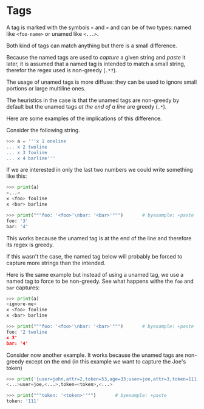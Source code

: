 # Tags

A tag is marked with the symbols ``<`` and ``>`` and can be of two types:
named like ``<foo-name>`` or unamed like ``<...>``.


Both kind of tags can match anything but there is a small difference.

Because the named tags are used to *capture* a given string
and *paste* it later, it is assumed that a named tag is intended to
match a small string, therefor the regex used is non-greedy (``.*?``).

The usage of unamed tags is more diffuse: they can be used to ignore
small portions or large multiline ones.

The heuristics in the case is that the unamed tags are non-greedy by
default but the unamed tags *at the end of a line* are greedy (``.*``).

Here are some examples of the implications of this difference.

Consider the following string.

```python
>>> a = '''x 1 oneline
... x 2 twoline
... x 3 fooline
... x 4 barline'''
```

If we are interested in only the last two numbers we could write
something like this:

```python
>>> print(a)
<...>
x <foo> fooline
x <bar> barline

>>> print("""foo: '<foo>'\nbar: '<bar>'""")       # byexample: +paste
foo: '3'
bar: '4'
```

This works because the unamed tag is at the end of the line and therefore
its regex is greedy.

If this wasn't the case, the named tag below will probably be forced to
capture more strings than the intended.

Here is the same example but instead of using a unamed tag, we use
a named tag to force to be non-greedy. See what happens withe the ``foo``
and ``bar`` captures:

```python
>>> print(a)
<ignore-me>
x <foo> fooline
x <bar> barline

>>> print("""foo: '<foo>'\nbar: '<bar>'""")       # byexample: +paste
foo: '2 twoline
x 3'
bar: '4'
```

Consider now another example. It works because the unamed tags are non-greedy
except on the end (in this example we want to capture the Joe's token)

```python
>>> print('{user=john,attr=2,token=53,age=33;user=joe,attr=3,token=111,age=33;user=jane,attr=12,token=153,age=3}')
<...>user=joe,<...>,token=<token>,<...>

>>> print("""token: '<token>'""")       # byexample: +paste
token: '111'
```
